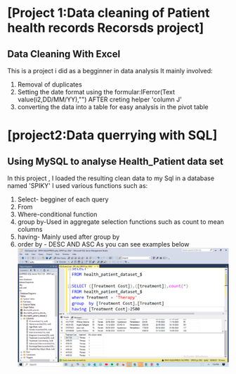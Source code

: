 # [Project 1:Data cleaning of Patient health records Recorsds project]
## Data Cleaning With Excel

This is a project i did as a begginner in data analysis
It mainly involved:

1. Removal of duplicates
2. Setting the date format  using the formular:IFerror(Text value(i2,DD/MM/YY),"") AFTER creting helper 'column J'
3. converting the data into a table for easy analysis in the pivot  table


# [project2:Data querrying with SQL]
## Using MySQL to analyse Health_Patient data set

In this project , I loaded the resulting clean data to my Sql in a database named 'SPIKY'
I used various functions such as:

1. Select- begginer of each query
2. From
3. Where-conditional function
4. group by-Used in aggregate selection  functions such as count to mean columns
5. having- Mainly used after group by
6. order by - DESC AND ASC
As you can see examples below
![image alt](https://github.com/s-r3/joywawiranjeu/blob/596dcc3deed43a499f6931272e9c84584fb95f4f/SQL%20FUNCTION%206..png)







